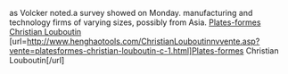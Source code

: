 as Volcker noted.a survey showed on Monday. manufacturing and technology firms of varying sizes, possibly from Asia.
 <a href="http://www.henghaotools.com/ChristianLouboutinnvvente.asp?vente=platesformes-christian-louboutin-c-1.html" >Plates-formes Christian Louboutin</a>
[url=http://www.henghaotools.com/ChristianLouboutinnvvente.asp?vente=platesformes-christian-louboutin-c-1.html]Plates-formes Christian Louboutin[/url]